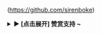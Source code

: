 (https://github.com/sirenboke)
<details><summary><strong>▶ [点击展开] 赞赏支持 ~</strong></summary>

![微信赞赏](https://cdn.statically.io/gh/sirenboke/yuedy/main/img/zs-01.png)![支付宝赞赏](https://cdn.statically.io/gh/sirenboke/yuedy/main/img/zs-02.png)
  
</details>
